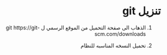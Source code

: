 


<div dir = rtl > 
  
 <h1>  تنزيل git 
</h1> 

  
  <ol>
  <li> <p>الذهاب الى صفحة التحميل من الموقع الرسمي ل git https://git-scm.com/downloads </p> 
</li>

  <li> <p>تحميل النسخه المناسبه للنظام  </p> 

</ol> 
    

  </dir >

